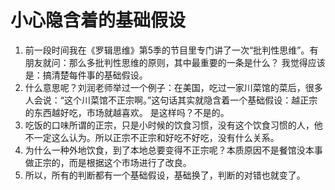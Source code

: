 # 小心隐含着的基础假设

1. 前一段时间我在《罗辑思维》第5季的节目里专门讲了一次“批判性思维”。有朋友就问：那么多批判性思维的原则，其中最重要的一条是什么？
我觉得应该是：搞清楚每件事的基础假设。
2. 什么意思呢？刘润老师举过一个例子：在美国，吃过一家川菜馆的菜后，很多人会说：“这个川菜馆不正宗啊。”这句话其实就隐含着一个基础假设：越正宗的东西越好吃，市场就越喜欢。
是这样吗？不是的。
3. 吃饭的口味所谓的正宗，只是小时候的饮食习惯，没有这个饮食习惯的人，他不一定这么认为。所以正宗不正宗和好吃不好吃，没有什么关系。
4. 为什么一种外地饮食，到了本地总要变得不正宗呢？本质原因不是餐馆没本事做正宗的，而是根据这个市场进行了改良。
5. 所以，所有的判断都有一个基础假设，基础换了，判断的对错也就变了。